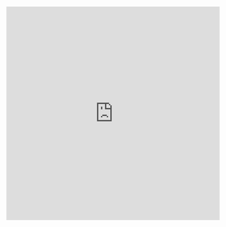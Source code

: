 <div align="center">
  <iframe src="https://gifer.com/embed/Dezp" width=480 height=480.000 frameBorder="0" allowFullScreen></iframe>
</div>
